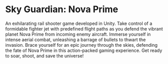 # Sky Guardian: Nova Prime
An exhilarating rail shooter game developed in Unity. Take control of a formidable fighter jet with predefined flight paths as you defend the vibrant planet Nova Prime from incoming enemy aircraft. Immerse yourself in intense aerial combat, unleashing a barrage of bullets to thwart the invasion. Brace yourself for an epic journey through the skies, defending the fate of Nova Prime in this action-packed gaming experience. Get ready to soar, shoot, and save the universe!
 

